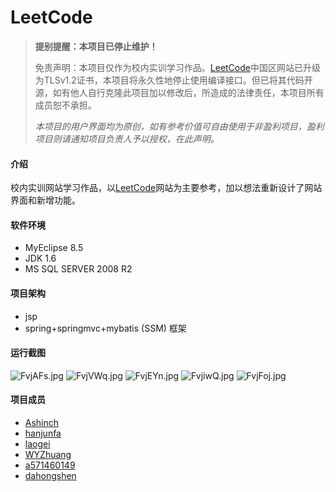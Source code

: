 # LeetCode

> **提别提醒：本项目已停止维护！**
>
> 免责声明：本项目仅作为校内实训学习作品。[LeetCode](https://leetcode-cn.com/)中国区网站已升级为TLSv1.2证书，本项目将永久性地停止使用编译接口。但已将其代码开源，如有他人自行克隆此项目加以修改后，所造成的法律责任，本项目所有成员恕不承担。
>
> *本项目的用户界面均为原创，如有参考价值可自由使用于非盈利项目，盈利项目则请通知项目负责人予以授权，在此声明。*

#### 介绍

校内实训网站学习作品，以[LeetCode](https://leetcode.com/)网站为主要参考，加以想法重新设计了网站界面和新增功能。

#### 软件环境

* MyEclipse 8.5
* JDK 1.6
* MS SQL SERVER 2008 R2

#### 项目架构
* jsp
* spring+springmvc+mybatis (SSM) 框架

#### 运行截图

<img src="https://s2.ax1x.com/2019/01/13/FvjAFs.jpg" alt="FvjAFs.jpg" border="0">

<img src="https://s2.ax1x.com/2019/01/13/FvjVWq.jpg" alt="FvjVWq.jpg" border="0">

<img src="https://s2.ax1x.com/2019/01/13/FvjEYn.jpg" alt="FvjEYn.jpg" border="0">

<img src="https://s2.ax1x.com/2019/01/13/FvjiwQ.jpg" alt="FvjiwQ.jpg" border="0">

<img src="https://s2.ax1x.com/2019/01/13/FvjFoj.jpg" alt="FvjFoj.jpg" border="0">

#### 项目成员

- [Ashinch](https://github.com/Glaxy-Auditore)
- [hanjunfa](https://gitee.com/hanjunfa)
- [laogei](https://gitee.com/laogei)
- [WYZhuang](https://gitee.com/WYZhuang)
- [a571460149](https://gitee.com/a571460149)
- [dahongshen](mailto:2326995206@qq.co)
